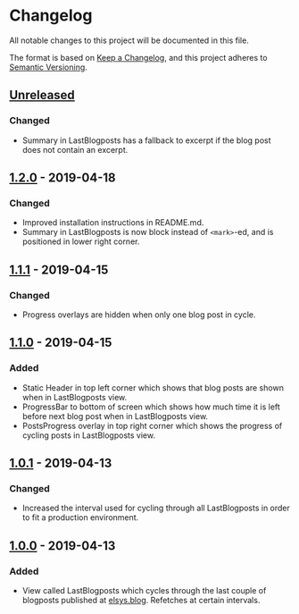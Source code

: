 # Changelog
All notable changes to this project will be documented in this file.

The format is based on [Keep a Changelog](https://keepachangelog.com/en/1.0.0/),
and this project adheres to [Semantic Versioning](https://semver.org/spec/v2.0.0.html).

## [Unreleased]

### Changed

* Summary in LastBlogposts has a fallback to excerpt if the blog post does not contain an excerpt.

## [1.2.0] - 2019-04-18

### Changed
* Improved installation instructions in README.md.
* Summary in LastBlogposts is now block instead of `<mark>`-ed, and is positioned in lower right corner.

## [1.1.1] - 2019-04-15

### Changed
* Progress overlays are hidden when only one blog post in cycle.

## [1.1.0] - 2019-04-15

### Added
* Static Header in top left corner which shows that blog posts are shown when in LastBlogposts view.
* ProgressBar to bottom of screen which shows how much time it is left before next blog post when in LastBlogposts view.
* PostsProgress overlay in top right corner which shows the progress of cycling posts in LastBlogposts view.

## [1.0.1] - 2019-04-13

### Changed

* Increased the interval used for cycling through all LastBlogposts in order to fit a production environment.

## [1.0.0] - 2019-04-13

### Added

* View called LastBlogposts which cycles through the last couple of blogposts published at [elsys.blog](http://elsys.blog).  Refetches at certain intervals.

[Unreleased]: https://github.com/leiklier/elsys-infoscreen/compare/1.2.0...HEAD
[1.2.0]: https://github.com/leiklier/elsys-infoscreen/compare/1.1.1...1.2.0
[1.1.1]: https://github.com/leiklier/elsys-infoscreen/compare/1.1.0...1.1.1
[1.1.0]: https://github.com/leiklier/elsys-infoscreen/compare/1.0.1...1.1.0
[1.0.1]: https://github.com/leiklier/elsys-infoscreen/compare/1.0.0...1.0.1
[1.0.0]: https://github.com/leiklier/elsys-infoscreen/releases/tag/1.0.0